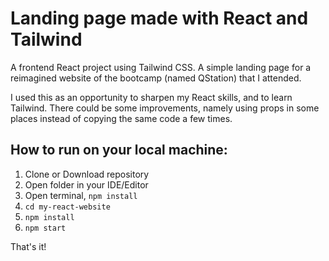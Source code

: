 # Landing page made with React and Tailwind

A frontend React project using Tailwind CSS. A simple landing page for a reimagined website of the bootcamp (named QStation) that I attended.

I used this as an opportunity to sharpen my React skills, and to learn Tailwind. There could be some improvements, namely using props in some places instead of copying the same code a few times.

## How to run on your local machine:

1. Clone or Download repository
2. Open folder in your IDE/Editor
3. Open terminal, ``` npm install ```
4. ``` cd my-react-website ```
5. ``` npm install ```
6. ``` npm start ```

Тhat's it!
